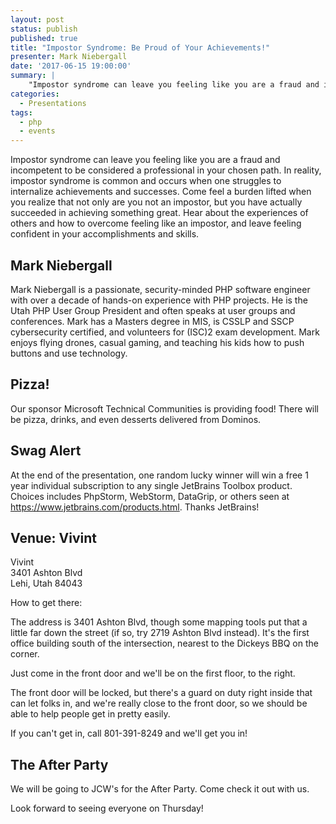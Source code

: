 ```yaml
---
layout: post
status: publish
published: true
title: "Impostor Syndrome: Be Proud of Your Achievements!"
presenter: Mark Niebergall
date: '2017-06-15 19:00:00'
summary: |
    "Impostor syndrome can leave you feeling like you are a fraud and incompetent to be considered a professional in your chosen path. In reality, impostor syndrome is common and occurs when one struggles to internalize achievements and successes. Come feel a burden lifted when you realize that not only are you not an impostor, but you have actually succeeded in achieving something great. Hear about the experiences of others and how to overcome feeling like an impostor, and leave feeling confident in your accomplishments and skills."
categories:
  - Presentations
tags:
  - php
  - events
---
```


Impostor syndrome can leave you feeling like you are a fraud and incompetent to be considered a professional in your chosen path. In reality, impostor syndrome is common and occurs when one struggles to internalize achievements and successes. Come feel a burden lifted when you realize that not only are you not an impostor, but you have actually succeeded in achieving something great. Hear about the experiences of others and how to overcome feeling like an impostor, and leave feeling confident in your accomplishments and skills.

## Mark Niebergall

Mark Niebergall is a passionate, security-minded PHP software engineer with over a decade of hands-on experience with PHP projects. He is the Utah PHP User Group President and often speaks at user groups and conferences. Mark has a Masters degree in MIS, is CSSLP and SSCP cybersecurity certified, and volunteers for (ISC)2 exam development. Mark enjoys flying drones, casual gaming, and teaching his kids how to push buttons and use technology.

## Pizza!

Our sponsor Microsoft Technical Communities is providing food! There will be pizza, drinks, and even desserts delivered from Dominos.

## Swag Alert

At the end of the presentation, one random lucky winner will win a free 1 year individual subscription to any single JetBrains Toolbox product. Choices includes PhpStorm, WebStorm, DataGrip, or others seen at https://www.jetbrains.com/products.html. Thanks JetBrains!

## Venue: Vivint

Vivint<br/>
3401 Ashton Blvd<br/>
Lehi, Utah 84043

How to get there:

The address is 3401 Ashton Blvd, though some mapping tools put that a little far down the street (if so, try 2719 Ashton Blvd instead). It's the first office building south of the intersection, nearest to the Dickeys BBQ on the corner.

Just come in the front door and we'll be on the first floor, to the right.

The front door will be locked, but there's a guard on duty right inside that can let folks in, and we're really close to the front door, so we should be able to help people get in pretty easily.

If you can't get in, call 801-391-8249 and we'll get you in!

## The After Party

We will be going to JCW's for the After Party. Come check it out with us.

Look forward to seeing everyone on Thursday!
